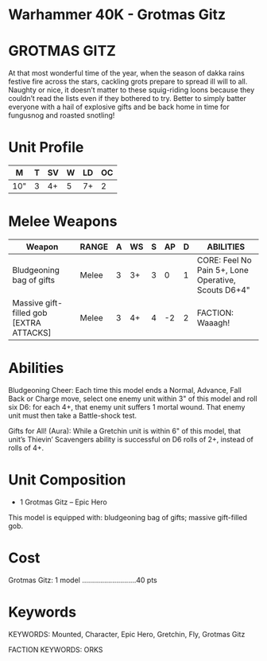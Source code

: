 # Warhammer 40K - Grotmas Gitz

# GROTMAS GITZ

At that most wonderful time of the year, when the season of dakka rains festive fire across the stars, cackling grots prepare to spread ill will to all. Naughty or nice, it doesn’t matter to these squig-riding loons because they couldn’t read the lists even if they bothered to try. Better to simply batter everyone with a hail of explosive gifts and be back home in time for fungusnog and roasted snotling!

# Unit Profile

|M|T|SV|W|LD|OC|
|---|---|---|---|---|---|
|10"|3|4+|5|7+|2|

# Melee Weapons

|Weapon|RANGE|A|WS|S|AP|D|ABILITIES|
|---|---|---|---|---|---|---|---|
|Bludgeoning bag of gifts|Melee|3|3+|3|0|1|CORE: Feel No Pain 5+, Lone Operative, Scouts D6+4"|
|Massive gift-filled gob [EXTRA ATTACKS]|Melee|3|4+|4|-2|2|FACTION: Waaagh!|

# Abilities

Bludgeoning Cheer: Each time this model ends a Normal, Advance, Fall Back or Charge move, select one enemy unit within 3" of this model and roll six D6: for each 4+, that enemy unit suffers 1 mortal wound. That enemy unit must then take a Battle-shock test.

Gifts for All! (Aura): While a Gretchin unit is within 6" of this model, that unit’s Thievin’ Scavengers ability is successful on D6 rolls of 2+, instead of rolls of 4+.

# Unit Composition

- 1 Grotmas Gitz – Epic Hero

This model is equipped with: bludgeoning bag of gifts; massive gift-filled gob.

# Cost

Grotmas Gitz: 1 model ...........................40 pts

# Keywords

KEYWORDS: Mounted, Character, Epic Hero, Gretchin, Fly, Grotmas Gitz

FACTION KEYWORDS: ORKS